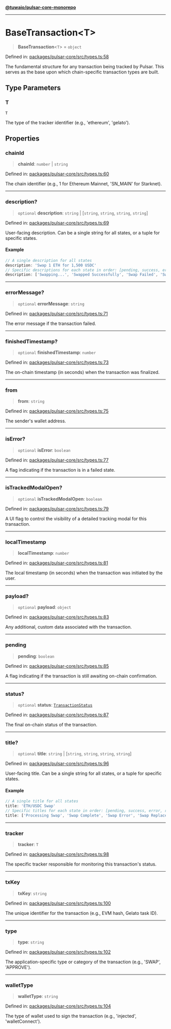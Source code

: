[**@tuwaio/pulsar-core-monorepo**](../../../README.md)

***

# BaseTransaction\<T\>

> **BaseTransaction**\<`T`\> = `object`

Defined in: [packages/pulsar-core/src/types.ts:58](https://github.com/TuwaIO/pulsar-core/blob/6e853cdf24205aa65c8aaa854fb54ff9fbe3d2ad/packages/pulsar-core/src/types.ts#L58)

The fundamental structure for any transaction being tracked by Pulsar.
This serves as the base upon which chain-specific transaction types are built.

## Type Parameters

### T

`T`

The type of the tracker identifier (e.g., 'ethereum', 'gelato').

## Properties

### chainId

> **chainId**: `number` \| `string`

Defined in: [packages/pulsar-core/src/types.ts:60](https://github.com/TuwaIO/pulsar-core/blob/6e853cdf24205aa65c8aaa854fb54ff9fbe3d2ad/packages/pulsar-core/src/types.ts#L60)

The chain identifier (e.g., 1 for Ethereum Mainnet, 'SN_MAIN' for Starknet).

***

### description?

> `optional` **description**: `string` \| \[`string`, `string`, `string`, `string`\]

Defined in: [packages/pulsar-core/src/types.ts:69](https://github.com/TuwaIO/pulsar-core/blob/6e853cdf24205aa65c8aaa854fb54ff9fbe3d2ad/packages/pulsar-core/src/types.ts#L69)

User-facing description. Can be a single string for all states, or a tuple for specific states.

#### Example

```ts
// A single description for all states
description: 'Swap 1 ETH for 1,500 USDC'
// Specific descriptions for each state in order: [pending, success, error, replaced]
description: ['Swapping...', 'Swapped Successfully', 'Swap Failed', 'Swap Replaced']
```

***

### errorMessage?

> `optional` **errorMessage**: `string`

Defined in: [packages/pulsar-core/src/types.ts:71](https://github.com/TuwaIO/pulsar-core/blob/6e853cdf24205aa65c8aaa854fb54ff9fbe3d2ad/packages/pulsar-core/src/types.ts#L71)

The error message if the transaction failed.

***

### finishedTimestamp?

> `optional` **finishedTimestamp**: `number`

Defined in: [packages/pulsar-core/src/types.ts:73](https://github.com/TuwaIO/pulsar-core/blob/6e853cdf24205aa65c8aaa854fb54ff9fbe3d2ad/packages/pulsar-core/src/types.ts#L73)

The on-chain timestamp (in seconds) when the transaction was finalized.

***

### from

> **from**: `string`

Defined in: [packages/pulsar-core/src/types.ts:75](https://github.com/TuwaIO/pulsar-core/blob/6e853cdf24205aa65c8aaa854fb54ff9fbe3d2ad/packages/pulsar-core/src/types.ts#L75)

The sender's wallet address.

***

### isError?

> `optional` **isError**: `boolean`

Defined in: [packages/pulsar-core/src/types.ts:77](https://github.com/TuwaIO/pulsar-core/blob/6e853cdf24205aa65c8aaa854fb54ff9fbe3d2ad/packages/pulsar-core/src/types.ts#L77)

A flag indicating if the transaction is in a failed state.

***

### isTrackedModalOpen?

> `optional` **isTrackedModalOpen**: `boolean`

Defined in: [packages/pulsar-core/src/types.ts:79](https://github.com/TuwaIO/pulsar-core/blob/6e853cdf24205aa65c8aaa854fb54ff9fbe3d2ad/packages/pulsar-core/src/types.ts#L79)

A UI flag to control the visibility of a detailed tracking modal for this transaction.

***

### localTimestamp

> **localTimestamp**: `number`

Defined in: [packages/pulsar-core/src/types.ts:81](https://github.com/TuwaIO/pulsar-core/blob/6e853cdf24205aa65c8aaa854fb54ff9fbe3d2ad/packages/pulsar-core/src/types.ts#L81)

The local timestamp (in seconds) when the transaction was initiated by the user.

***

### payload?

> `optional` **payload**: `object`

Defined in: [packages/pulsar-core/src/types.ts:83](https://github.com/TuwaIO/pulsar-core/blob/6e853cdf24205aa65c8aaa854fb54ff9fbe3d2ad/packages/pulsar-core/src/types.ts#L83)

Any additional, custom data associated with the transaction.

***

### pending

> **pending**: `boolean`

Defined in: [packages/pulsar-core/src/types.ts:85](https://github.com/TuwaIO/pulsar-core/blob/6e853cdf24205aa65c8aaa854fb54ff9fbe3d2ad/packages/pulsar-core/src/types.ts#L85)

A flag indicating if the transaction is still awaiting on-chain confirmation.

***

### status?

> `optional` **status**: [`TransactionStatus`](../enumerations/TransactionStatus.md)

Defined in: [packages/pulsar-core/src/types.ts:87](https://github.com/TuwaIO/pulsar-core/blob/6e853cdf24205aa65c8aaa854fb54ff9fbe3d2ad/packages/pulsar-core/src/types.ts#L87)

The final on-chain status of the transaction.

***

### title?

> `optional` **title**: `string` \| \[`string`, `string`, `string`, `string`\]

Defined in: [packages/pulsar-core/src/types.ts:96](https://github.com/TuwaIO/pulsar-core/blob/6e853cdf24205aa65c8aaa854fb54ff9fbe3d2ad/packages/pulsar-core/src/types.ts#L96)

User-facing title. Can be a single string for all states, or a tuple for specific states.

#### Example

```ts
// A single title for all states
title: 'ETH/USDC Swap'
// Specific titles for each state in order: [pending, success, error, replaced]
title: ['Processing Swap', 'Swap Complete', 'Swap Error', 'Swap Replaced']
```

***

### tracker

> **tracker**: `T`

Defined in: [packages/pulsar-core/src/types.ts:98](https://github.com/TuwaIO/pulsar-core/blob/6e853cdf24205aa65c8aaa854fb54ff9fbe3d2ad/packages/pulsar-core/src/types.ts#L98)

The specific tracker responsible for monitoring this transaction's status.

***

### txKey

> **txKey**: `string`

Defined in: [packages/pulsar-core/src/types.ts:100](https://github.com/TuwaIO/pulsar-core/blob/6e853cdf24205aa65c8aaa854fb54ff9fbe3d2ad/packages/pulsar-core/src/types.ts#L100)

The unique identifier for the transaction (e.g., EVM hash, Gelato task ID).

***

### type

> **type**: `string`

Defined in: [packages/pulsar-core/src/types.ts:102](https://github.com/TuwaIO/pulsar-core/blob/6e853cdf24205aa65c8aaa854fb54ff9fbe3d2ad/packages/pulsar-core/src/types.ts#L102)

The application-specific type or category of the transaction (e.g., 'SWAP', 'APPROVE').

***

### walletType

> **walletType**: `string`

Defined in: [packages/pulsar-core/src/types.ts:104](https://github.com/TuwaIO/pulsar-core/blob/6e853cdf24205aa65c8aaa854fb54ff9fbe3d2ad/packages/pulsar-core/src/types.ts#L104)

The type of wallet used to sign the transaction (e.g., 'injected', 'walletConnect').
